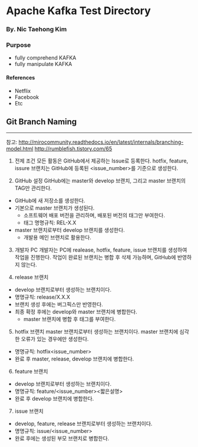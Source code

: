 # Apache Kafka Test Directory
### By. Nic Taehong Kim

### Purpose
 - fully comprehend KAFKA
 - fully manipulate KAFKA

#### References
 - Netflix
 - Facebook
 - Etc





 ## Git Branch Naming
--------------------

참고:
<http://mirocommunity.readthedocs.io/en/latest/internals/branching-model.html>
<http://rumblefish.tistory.com/65>

1. 전제 조건
모든 활동은 GitHub에서 제공하는 Issue로 등록한다. hotfix, feature, issure 브랜치는 GitHub에 등록된 <issue_number>를 기준으로 생성한다.

2. GitHub 설정
GitHub에는 master와 develop 브랜치, 그리고 master 브랜치의 TAG만 관리한다.
- GitHub에 새 저장소를 생성한다.
- 기본으로 master 브랜치가 생성된다.
  - 소프트웨어 배포 버전을 관리하며, 배포된 버전의 태그만 부여한다.
  - 태그 명명규칙: REL-X.X
- master 브랜치로부터 develop 브랜치를 생성한다.
  - 개발용 메인 브랜치로 활용한다.

3. 개발자 PC
개발자는 PC에 realease, hotfix, feature, issue 브랜치를 생성하여 작업을 진행한다.
작업이 완료된 브랜치는 병합 후 삭제 가능하며, GitHub에 반영하지 않는다.

4. release 브랜치
- develop 브랜치로부터 생성하는 브랜치이다.
- 명명규칙: release/X.X.X
- 브랜치 생성 후에는 버그픽스만 반영한다.
- 최종 확정 후에는 develop와 master 브랜치에 병합한다.
  - master 브랜치에 병합 후 태그를 부여한다.

5. hotfix 브랜치
 master 브랜치로부터 생성하는 브랜치이다.
 master 브랜치에 심각한 오류가 있는 경우에만 생성한다.
 - 명명규칙: hotfix<issue_number>
 - 완료 후 master, release, develop 브랜치에 병합한다.

6. feature 브랜치
- develop 브랜치로부터 생성하는 브랜치이다.
- 명명규칙: feature/<issue_number><짧은설명>
- 완료 후 develop 브랜치에 병합한다.

7. issue 브랜치
- develop, feature, release 브랜치로부터 생성하는 브랜치이다.
- 명명규칙: issue/<issue_number>
- 완료 후에는 생성된 부모 브랜치로 병합한다.
